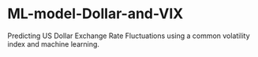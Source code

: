 # ML-model-Dollar-and-VIX
Predicting US Dollar Exchange Rate Fluctuations using a common volatility index and machine learning.
